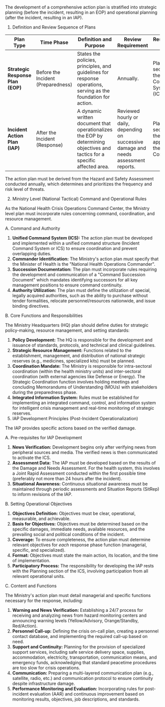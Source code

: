 The development of a comprehensive action plan is stratified into strategic planning (before the incident, resulting in an EOP) and operational planning (after the incident, resulting in an IAP).

1. Definition and Review Sequence of Plans

| Plan Type                         | Time Phase                         | Definition and Purpose                                       | Review Requirement                                           | Responsible Unit                                             |
| --------------------------------- | ---------------------------------- | ------------------------------------------------------------ | ------------------------------------------------------------ | ------------------------------------------------------------ |
| **Strategic Response Plan (EOP)** | Before the Incident (Preparedness) | States the policies, principles, and guidelines for response operations, serving as the foundation for action. | Annually.                                                    | Planning section of the Incident Command System (ICS).       |
| **Incident Action Plan (IAP)**    | After the Incident (Response)      | A dynamic written document that operationalizes the EOP by determining objectives and tactics for a specific affected area. | Reviewed hourly or daily, depending on successive damage and needs assessment reports. | Planning section of the ICS, approved by the Incident Commander. |

The action plan must be derived from the Hazard and Safety Assessment conducted annually, which determines and prioritizes the frequency and risk level of threats.

2. Ministry Level (National Tactical) Command and Operational Rules

As the National Health Crisis Operations Command Center, the Ministry level plan must incorporate rules concerning command, coordination, and resource management.

A. Command and Authority

1. **Unified Command System (ICS):** The action plan must be developed and implemented within a unified command structure (Incident Command System or ICS) to ensure coordination and prevent overlapping duties.
2. **Commander Identification:** The Ministry's action plan must specify that the Minister of Health is the "National Health Operations Commander".
3. **Succession Documentation:** The plan must incorporate rules requiring the development and communication of a "Command Succession Document" which mandates identifying successors for all key management positions to ensure command continuity.
4. **Authority Utilization:** The plan must define the utilization of special, legally acquired authorities, such as the ability to purchase without tender formalities, relocate personnel/resources nationwide, and issue binding directives.

B. Core Functions and Responsibilities

The Ministry Headquarters (HQ) plan should define duties for strategic policy-making, resource management, and setting standards:

1. **Policy Development:** The HQ is responsible for the development and issuance of standards, protocols, and technical and clinical guidelines.
2. **Strategic Resource Management:** Functions related to the establishment, management, and distribution of national strategic reserves (e.g., medicines, specialized kits) must be planned.
3. **Coordination Mandate:** The Ministry is responsible for intra-sectoral coordination (within the health ministry units) and inter-sectoral coordination (with external agencies like Defense or Energy). The Strategic Coordination function involves holding meetings and concluding Memorandums of Understanding (MOUs) with stakeholders during the preparedness phase.
4. **Integrated Information System:** Rules must be established for implementing an integrated command, control, and information system for intelligent crisis management and real-time monitoring of strategic reserves.
5. IAP Development Principles (Post-Incident Operationalization)

The IAP provides specific actions based on the verified damage.

A. Pre-requisites for IAP Development

1. **News Verification:** Development begins only after verifying news from peripheral sources and media. The verified news is then communicated to activate the ICS.
2. **Assessment Data:** The IAP must be developed based on the results of the Damage and Needs Assessment. For the health system, this involves a Joint Rapid Assessment conducted within the first possible time (preferably not more than 24 hours after the incident).
3. **Situational Awareness:** Continuous situational awareness must be maintained through periodic assessments and Situation Reports (SitRep) to inform revisions of the IAP.

B. Setting Operational Objectives

1. **Objectives Definition:** Objectives must be clear, operational, measurable, and achievable.
2. **Basis for Objectives:** Objectives must be determined based on the specific damages, immediate needs, available resources, and the prevailing social and political conditions of the incident.
3. **Coverage:** To ensure completeness, the action plan must determine relevant objectives for *each* response phase function (managerial, specific, and specialized).
4. **Format:** Objectives must state the main action, its location, and the time of implementation.
5. **Participatory Process:** The responsibility for developing the IAP rests with the Planning section of the ICS, involving participation from all relevant operational units.

C. Content and Functions

The Ministry's action plan must detail managerial and specific functions necessary for the response, including:

1. **Warning and News Verification:** Establishing a 24/7 process for receiving and analyzing news from hazard monitoring centers and announcing warning levels (Yellow/Advisory, Orange/Standby, Red/Action).
2. **Personnel Call-up:** Defining the crisis on-call plan, creating a personnel contact database, and implementing the required call-up based on need.
3. **Support and Continuity:** Planning for the provision of specialized support services, including safe service delivery space, supplies, accommodation, electricity, transportation, communication means, and emergency funds, acknowledging that standard peacetime procedures are too slow for crisis operations.
4. **Communication:** Preparing a multi-layered communication plan (e.g., satellite, radio, etc.) and communication protocol to ensure continuity despite infrastructure damage.
5. **Performance Monitoring and Evaluation:** Incorporating rules for post-incident evaluation (AAR) and continuous improvement based on monitoring results, objectives, job descriptions, and standards.
